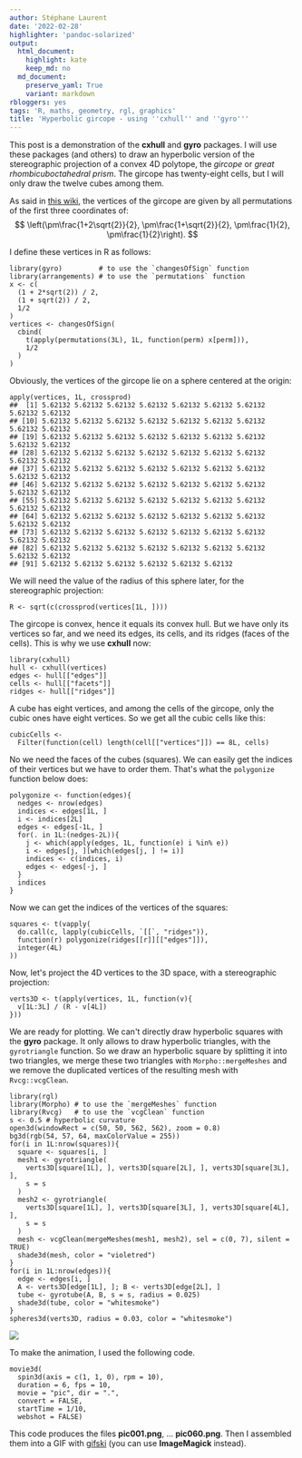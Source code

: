 ```yaml
---
author: Stéphane Laurent
date: '2022-02-28'
highlighter: 'pandoc-solarized'
output:
  html_document:
    highlight: kate
    keep_md: no
  md_document:
    preserve_yaml: True
    variant: markdown
rbloggers: yes
tags: 'R, maths, geometry, rgl, graphics'
title: 'Hyperbolic gircope - using ''cxhull'' and ''gyro'''
---
```


This post is a demonstration of the **cxhull** and **gyro** packages. I
will use these packages (and others) to draw an hyperbolic version of
the stereographic projection of a convex 4D polytope, the *gircope* or
*great rhombicuboctahedral prism*. The gircope has twenty-eight cells,
but I will only draw the twelve cubes among them.

As said in [this
wiki](https://polytope.miraheze.org/wiki/Great_rhombicuboctahedral_prism),
the vertices of the gircope are given by all permutations of the first
three coordinates of: $$
\left(\pm\frac{1+2\sqrt{2}}{2}, \pm\frac{1+\sqrt{2}}{2}, 
      \pm\frac{1}{2}, \pm\frac{1}{2}\right).
$$

I define these vertices in R as follows:

``` {.r}
library(gyro)         # to use the `changesOfSign` function
library(arrangements) # to use the `permutations` function
x <- c(
  (1 + 2*sqrt(2)) / 2,
  (1 + sqrt(2)) / 2,
  1/2
)
vertices <- changesOfSign(
  cbind(
    t(apply(permutations(3L), 1L, function(perm) x[perm])), 
    1/2
  )
)
```

Obviously, the vertices of the gircope lie on a sphere centered at the
origin:

``` {.r}
apply(vertices, 1L, crossprod)
##  [1] 5.62132 5.62132 5.62132 5.62132 5.62132 5.62132 5.62132 5.62132 5.62132
## [10] 5.62132 5.62132 5.62132 5.62132 5.62132 5.62132 5.62132 5.62132 5.62132
## [19] 5.62132 5.62132 5.62132 5.62132 5.62132 5.62132 5.62132 5.62132 5.62132
## [28] 5.62132 5.62132 5.62132 5.62132 5.62132 5.62132 5.62132 5.62132 5.62132
## [37] 5.62132 5.62132 5.62132 5.62132 5.62132 5.62132 5.62132 5.62132 5.62132
## [46] 5.62132 5.62132 5.62132 5.62132 5.62132 5.62132 5.62132 5.62132 5.62132
## [55] 5.62132 5.62132 5.62132 5.62132 5.62132 5.62132 5.62132 5.62132 5.62132
## [64] 5.62132 5.62132 5.62132 5.62132 5.62132 5.62132 5.62132 5.62132 5.62132
## [73] 5.62132 5.62132 5.62132 5.62132 5.62132 5.62132 5.62132 5.62132 5.62132
## [82] 5.62132 5.62132 5.62132 5.62132 5.62132 5.62132 5.62132 5.62132 5.62132
## [91] 5.62132 5.62132 5.62132 5.62132 5.62132 5.62132
```

We will need the value of the radius of this sphere later, for the
stereographic projection:

``` {.r}
R <- sqrt(c(crossprod(vertices[1L, ])))
```

The gircope is convex, hence it equals its convex hull. But we have only
its vertices so far, and we need its edges, its cells, and its ridges
(faces of the cells). This is why we use **cxhull** now:

``` {.r}
library(cxhull)
hull <- cxhull(vertices)
edges <- hull[["edges"]]
cells <- hull[["facets"]]
ridges <- hull[["ridges"]]
```

A cube has eight vertices, and among the cells of the gircope, only the
cubic ones have eight vertices. So we get all the cubic cells like this:

``` {.r}
cubicCells <-
  Filter(function(cell) length(cell[["vertices"]]) == 8L, cells)
```

No we need the faces of the cubes (squares). We can easily get the
indices of their vertices but we have to order them. That's what the
`polygonize` function below does:

``` {.r}
polygonize <- function(edges){
  nedges <- nrow(edges)
  indices <- edges[1L, ]
  i <- indices[2L]
  edges <- edges[-1L, ]
  for(. in 1L:(nedges-2L)){
    j <- which(apply(edges, 1L, function(e) i %in% e))
    i <- edges[j, ][which(edges[j, ] != i)]
    indices <- c(indices, i)
    edges <- edges[-j, ]
  }
  indices
}
```

Now we can get the indices of the vertices of the squares:

``` {.r}
squares <- t(vapply(
  do.call(c, lapply(cubicCells, `[[`, "ridges")),
  function(r) polygonize(ridges[[r]][["edges"]]),
  integer(4L)
))
```

Now, let's project the 4D vertices to the 3D space, with a stereographic
projection:

``` {.r}
verts3D <- t(apply(vertices, 1L, function(v){
  v[1L:3L] / (R - v[4L])
}))
```

We are ready for plotting. We can't directly draw hyperbolic squares
with the **gyro** package. It only allows to draw hyperbolic triangles,
with the `gyrotriangle` function. So we draw an hyperbolic square by
splitting it into two triangles, we merge these two triangles with
`Morpho::mergeMeshes` and we remove the duplicated vertices of the
resulting mesh with `Rvcg::vcgClean`.

``` {.r}
library(rgl)
library(Morpho) # to use the `mergeMeshes` function
library(Rvcg)   # to use the `vcgClean` function
s <- 0.5 # hyperbolic curvature
open3d(windowRect = c(50, 50, 562, 562), zoom = 0.8)
bg3d(rgb(54, 57, 64, maxColorValue = 255))
for(i in 1L:nrow(squares)){
  square <- squares[i, ]
  mesh1 <- gyrotriangle(
    verts3D[square[1L], ], verts3D[square[2L], ], verts3D[square[3L], ],
    s = s
  )
  mesh2 <- gyrotriangle(
    verts3D[square[1L], ], verts3D[square[3L], ], verts3D[square[4L], ],
    s = s
  )
  mesh <- vcgClean(mergeMeshes(mesh1, mesh2), sel = c(0, 7), silent = TRUE)
  shade3d(mesh, color = "violetred")
}
for(i in 1L:nrow(edges)){
  edge <- edges[i, ]
  A <- verts3D[edge[1L], ]; B <- verts3D[edge[2L], ]
  tube <- gyrotube(A, B, s = s, radius = 0.025)
  shade3d(tube, color = "whitesmoke")
}
spheres3d(verts3D, radius = 0.03, color = "whitesmoke")
```

![](figures/hyperbolicGircope.gif)

To make the animation, I used the following code.

``` {.r}
movie3d(
  spin3d(axis = c(1, 1, 0), rpm = 10),
  duration = 6, fps = 10,
  movie = "pic", dir = ".",
  convert = FALSE,
  startTime = 1/10,
  webshot = FALSE)
```

This code produces the files **pic001.png**, ... **pic060.png**. Then I
assembled them into a GIF with
[gifski](https://laustep.github.io/stlahblog/posts/gifskiBash.html) (you
can use **ImageMagick** instead).
